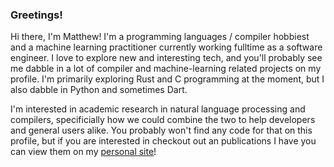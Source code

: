 ### Greetings!

Hi there, I'm Matthew! I'm a programming languages / compiler hobbiest and a machine learning practitioner currently working fulltime as a software engineer. I love to explore new and interesting tech, and you'll probably see me dabble in a lot of compiler and machine-learning related projects on my profile.  I'm primarily exploring Rust and C programming at the moment, but I also dabble in Python and sometimes Dart.

I'm interested in academic research in natural language processing and compilers, specificially how we could combine the two to help developers and general users alike. You probably won't find any code for that on this profile, but if you are interested in checkout out an publications I have you can view them on my [personal site](https://tamiyo.github.io/#/)!

